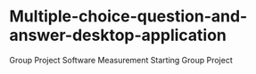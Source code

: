 # Multiple-choice-question-and-answer-desktop-application
Group Project Software Measurement
Starting Group Project
